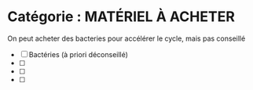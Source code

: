 # Catégorie : MATÉRIEL À ACHETER

On peut acheter des bacteries pour accélérer le cycle, mais pas conseillé
- [ ] Bactéries (à priori déconseillé)
- [ ]
- [ ]
- [ ]